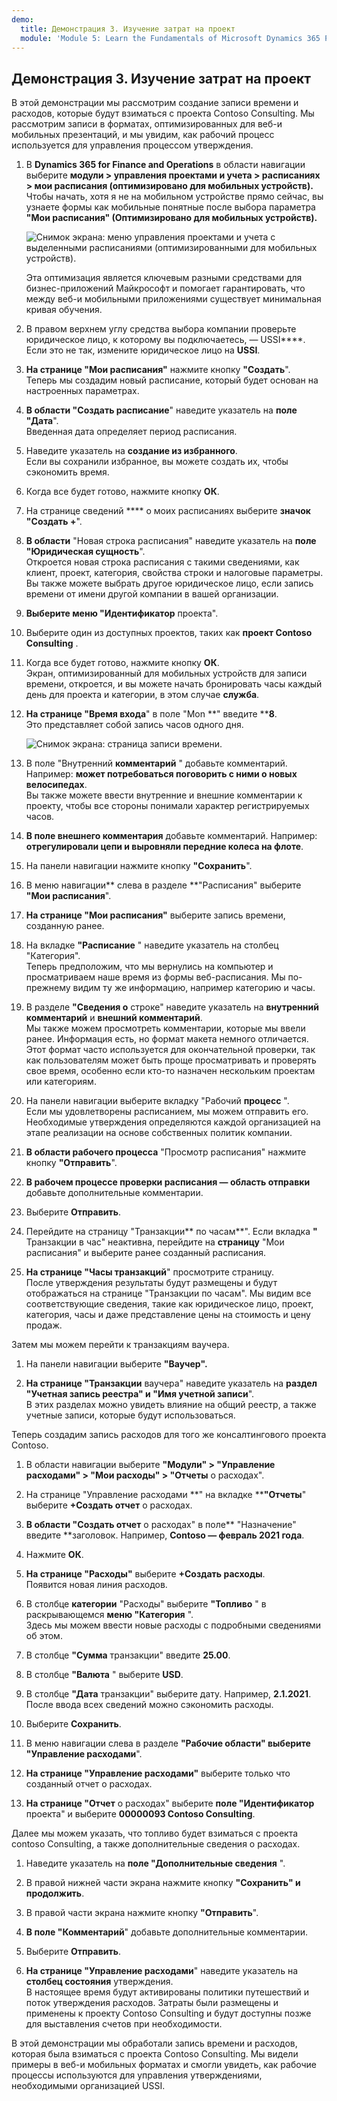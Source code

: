 ```yaml
---
demo:
  title: Демонстрация 3. Изучение затрат на проект
  module: 'Module 5: Learn the Fundamentals of Microsoft Dynamics 365 Project Operations'
---
```


## Демонстрация 3. Изучение затрат на проект

В этой демонстрации мы рассмотрим создание записи времени и расходов, которые будут взиматься с проекта Contoso Consulting. Мы рассмотрим записи в форматах, оптимизированных для веб-и мобильных презентаций, и мы увидим, как рабочий процесс используется для управления процессом утверждения.

1. В **Dynamics 365 for Finance and Operations** в области навигации выберите **модули > управления проектами и учета > расписаниях > мои расписания (оптимизировано для мобильных устройств).**  
    Чтобы начать, хотя я не на мобильном устройстве прямо сейчас, вы узнаете формы как мобильные понятные после выбора параметра **"Мои расписания" (Оптимизировано для мобильных устройств).**

    ![Снимок экрана: меню управления проектами и учета с выделенными расписаниями (оптимизированными для мобильных устройств).](./media/projops_costs_1_select_my_timesheets.png)  

    Эта оптимизация является ключевым разными средствами для бизнес-приложений Майкрософт и помогает гарантировать, что между веб-и мобильными приложениями существует минимальная кривая обучения.

1. В правом верхнем углу средства выбора компании проверьте юридическое лицо, к которому вы подключаетесь, — USSI****. Если это не так, измените юридическое лицо на **USSI**.

1. **На странице "Мои расписания"** нажмите кнопку **"Создать**".  
    Теперь мы создадим новый расписание, который будет основан на настроенных параметрах.

1. **В области "Создать расписание**" наведите указатель на **поле "Дата**".  
    Введенная дата определяет период расписания.

1. Наведите указатель на **создание из избранного**.  
    Если вы сохранили избранное, вы можете создать их, чтобы сэкономить время.

1. Когда все будет готово, нажмите кнопку **ОК**.

1. На странице сведений **** о моих расписаниях выберите **значок "Создать +**".

1. **В области** "Новая строка расписания" наведите указатель на **поле "Юридическая сущность**".  
    Откроется новая строка расписания с такими сведениями, как клиент, проект, категория, свойства строки и налоговые параметры. Вы также можете выбрать другое юридическое лицо, если запись времени от имени другой компании в вашей организации.

1. **Выберите меню "Идентификатор** проекта".

1. Выберите один из доступных проектов, таких как **проект Contoso Consulting** .

1. Когда все будет готово, нажмите кнопку **ОК**.  
    Экран, оптимизированный для мобильных устройств для записи времени, откроется, и вы можете начать бронировать часы каждый день для проекта и категории, в этом случае **служба**.

1. **На странице "Время входа**" в поле "Mon **" введите ****8**.  
    Это представляет собой запись часов одного дня.

    ![Снимок экрана: страница записи времени.](./media/projops_costs_2_mon_box.png)

1. В поле "Внутренний **комментарий** " добавьте комментарий. Например: **может потребоваться поговорить с ними о новых велосипедах**.  
    Вы также можете ввести внутренние и внешние комментарии к проекту, чтобы все стороны понимали характер регистрируемых часов.

1. **В поле внешнего комментария** добавьте комментарий. Например: **отрегулировали цепи и выровняли передние колеса на флоте**.

1. На панели навигации нажмите кнопку **"Сохранить**".

1. В меню навигации** слева в разделе **"Расписания" выберите **"Мои расписания**".

1. **На странице "Мои расписания"** выберите запись времени, созданную ранее.

1. На вкладке **"Расписание** " наведите указатель на столбец "Категория".  
    Теперь предположим, что мы вернулись на компьютер и просматриваем наше время из формы веб-расписания. Мы по-прежнему видим ту же информацию, например категорию и часы.

1. В разделе **"Сведения о** строке" наведите указатель на **внутренний комментарий** и **внешний комментарий**.  
    Мы также можем просмотреть комментарии, которые мы ввели ранее. Информация есть, но формат макета немного отличается. Этот формат часто используется для окончательной проверки, так как пользователям может быть проще просматривать и проверять свое время, особенно если кто-то назначен нескольким проектам или категориям.

1. На панели навигации выберите вкладку "Рабочий **процесс** ".  
    Если мы удовлетворены расписанием, мы можем отправить его. Необходимые утверждения определяются каждой организацией на этапе реализации на основе собственных политик компании.

1. **В области рабочего процесса** "Просмотр расписания" нажмите кнопку **"Отправить**".

1. **В рабочем процессе проверки расписания — область отправки** добавьте дополнительные комментарии.

1. Выберите **Отправить**.

1. Перейдите на страницу "Транзакции** по часам**". Если вкладка **"** Транзакции в час" неактивна, перейдите на **страницу** "Мои расписания" и выберите ранее созданный расписания.

1. **На странице "Часы транзакций**" просмотрите страницу.  
    После утверждения результаты будут размещены и будут отображаться на странице "Транзакции по часам". Мы видим все соответствующие сведения, такие как юридическое лицо, проект, категория, часы и даже представление цены на стоимость и цену продаж.  

Затем мы можем перейти к транзакциям ваучера.

1. На панели навигации выберите **"Ваучер".**

1. **На странице "Транзакции** ваучера" наведите указатель на **раздел "Учетная запись реестра" и **"Имя** учетной записи**".  
    В этих разделах можно увидеть влияние на общий реестр, а также учетные записи, которые будут использоваться.  

Теперь создадим запись расходов для того же консалтингового проекта Contoso.

1. В области навигации выберите **"Модули" > "Управление расходами" > "Мои расходы" > "Отчеты** о расходах".

1. На странице "Управление расходами **" на вкладке ****"Отчеты**" выберите **+Создать отчет** о расходах.

1. **В области "Создать отчет** о расходах" в поле** "Назначение" введите **заголовок. Например, **Contoso — февраль 2021 года**.

1. Нажмите **ОК**.

1. **На странице "Расходы"** выберите **+Создать расходы**.  
Появится новая линия расходов.

1. В столбце **категории** "Расходы" выберите **"Топливо** " в раскрывающемся **меню "Категория** ".  
Здесь мы можем ввести новые расходы с подробными сведениями об этом.

1. В столбце **"Сумма** транзакции" введите **25.00**.

1. В столбце **"Валюта** " выберите **USD**.

1. В столбце **"Дата** транзакции" выберите дату. Например, **2.1.2021**.  
    После ввода всех сведений можно сэкономить расходы.

1. Выберите **Сохранить**.

1. В меню навигации слева в разделе **"Рабочие области" выберите **"Управление** расходами**".

1. **На странице "Управление расходами"** выберите только что созданный отчет о расходах.

1. **На странице "Отчет** о расходах" выберите **поле "Идентификатор** проекта" и выберите **00000093 Contoso Consulting**.  

Далее мы можем указать, что топливо будет взиматься с проекта contoso Consulting, а также дополнительные сведения о расходах.

1. Наведите указатель на **поле "Дополнительные сведения** ".

1. В правой нижней части экрана нажмите кнопку **"Сохранить" и продолжить**.

1. В правой части экрана нажмите кнопку **"Отправить**".

1. **В поле "Комментарий**" добавьте дополнительные комментарии.

1. Выберите **Отправить**.

1. **На странице "Управление расходами**" наведите указатель на **столбец состояния** утверждения.  
    В настоящее время будут активированы политики путешествий и поток утверждения расходов. Затраты были размещены и применены к проекту Contoso Consulting и будут доступны позже для выставления счетов при необходимости.

В этой демонстрации мы обработали запись времени и расходов, которая была взиматься с проекта Contoso Consulting. Мы видели примеры в веб-и мобильных форматах и смогли увидеть, как рабочие процессы используются для управления утверждениями, необходимыми организацией USSI.

